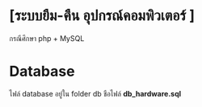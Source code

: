 # [ระบบยืม-คืน อุปกรณ์คอมพิวเตอร์ ]

 กรณีศึกษา php + MySQL

# Database

ไฟล์ database อยู่ใน folder db ชือไฟล์ **db_hardware.sql**

